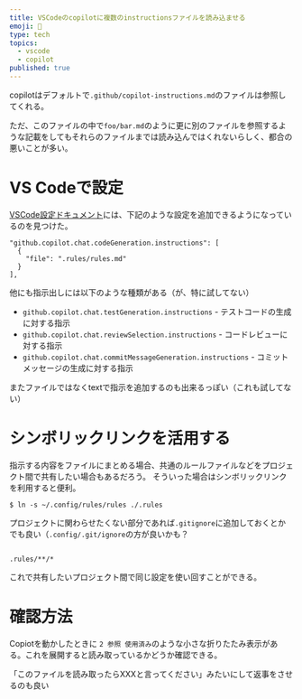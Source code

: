 ```yaml
---
title: VSCodeのcopilotに複数のinstructionsファイルを読み込ませる
emoji: 🦛
type: tech
topics:
  - vscode
  - copilot
published: true
---
```


copilotはデフォルトで`.github/copilot-instructions.md`のファイルは参照してくれる。

ただ、このファイルの中で`foo/bar.md`のように更に別のファイルを参照するような記載をしてもそれらのファイルまでは読み込んではくれないらしく、都合の悪いことが多い。

# VS Codeで設定

[VSCode設定ドキュメント](https://code.visualstudio.com/docs/copilot/copilot-customization)には、下記のような設定を追加できるようになっているのを見つけた。

```
"github.copilot.chat.codeGeneration.instructions": [
  {
    "file": ".rules/rules.md"
  }
],
```

他にも指示出しには以下のような種類がある（が、特に試してない）

* `github.copilot.chat.testGeneration.instructions` - テストコードの生成に対する指示
* `github.copilot.chat.reviewSelection.instructions` - コードレビューに対する指示
* `github.copilot.chat.commitMessageGeneration.instructions` - コミットメッセージの生成に対する指示

またファイルではなくtextで指示を追加するのも出来るっぽい（これも試してない）

# シンボリックリンクを活用する

指示する内容をファイルにまとめる場合、共通のルールファイルなどをプロジェクト間で共有したい場合もあるだろう。
そういった場合はシンボリックリンクを利用すると便利。

```
$ ln -s ~/.config/rules/rules ./.rules
```

プロジェクトに関わらせたくない部分であれば`.gitignore`に追加しておくとかでも良い（`.config/.git/ignore`の方が良いかも？

```.gitignore

.rules/**/*

```

これで共有したいプロジェクト間で同じ設定を使い回すことができる。

# 確認方法

Copiotを動かしたときに `2 参照 使用済み`のような小さな折りたたみ表示がある。これを展開すると読み取っているかどうか確認できる。

「このファイルを読み取ったらXXXと言ってください」みたいにして返事をさせるのも良い